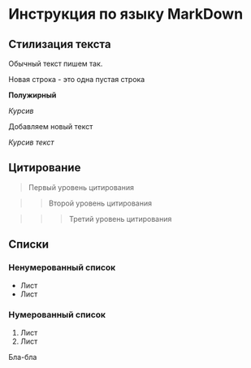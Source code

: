 # Инструкция по языку MarkDown

## Стилизация текста

Обычный текст пишем так.

Новая строка  - это одна пустая строка

**Полужирный**

*Курсив*

Добавляем новый текст

*Курсив текст*

## Цитирование

> Первый уровень цитирования

>> Второй уровень цитирования

>>> Третий уровень цитирования

## Списки

### Ненумерованный список
* Лист
* Лист
### Нумерованный список
1. Лист
2. Лист

Бла-бла
